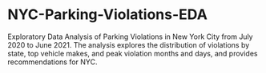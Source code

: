 # NYC-Parking-Violations-EDA
Exploratory Data Analysis of Parking Violations in New York City from July 2020 to June 2021. The analysis explores the distribution of violations by state, top vehicle makes, and peak violation months and days, and provides recommendations for NYC.
